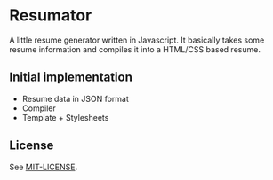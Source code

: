 # Resumator

A little resume generator written in Javascript. It basically takes some resume information and compiles it into a HTML/CSS based resume.

## Initial implementation

- Resume data in JSON format
- Compiler
- Template + Stylesheets

## License

See [MIT-LICENSE](MIT-LICENSE).
